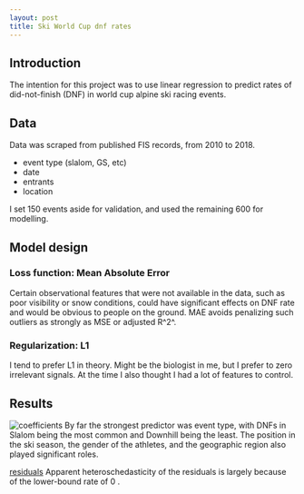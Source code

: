 ```yaml
---
layout: post
title: Ski World Cup dnf rates
---
```


## Introduction

The intention for this project was to use linear regression to predict rates
of did-not-finish (DNF) in world cup alpine ski racing events.

## Data

Data was scraped from published FIS records, from 2010 to 2018.

 - event type (slalom, GS, etc)
 - date
 - entrants
 - location

I set 150 events aside for validation, and used the remaining 600 for
modelling.

## Model design

### Loss function: Mean Absolute Error
Certain observational features that were not available in the data, such as
poor visibility or snow conditions, could have significant effects on DNF rate
and would be obvious to people on the ground. MAE avoids
penalizing such outliers as strongly as MSE or adjusted R^2^.

### Regularization: L1
I tend to prefer L1 in theory. Might be the biologist in me, but I prefer
to zero irrelevant signals. At the time I also thought I had a lot of features
to control.

## Results

![coefficients](https://raw.githubusercontent.com/claymager/claymager.github.io/master/images/fis_coefs.png)
By far the strongest predictor was event type, with DNFs in Slalom being the most common and Downhill being the least. The position in the ski season, the gender of the athletes, and the 
geographic region also played significant roles.

[residuals](https://raw.githubusercontent.com/claymager/claymager.github.io/master/images/fis_resid.png)
Apparent heteroschedasticity of the residuals is largely because of the lower-bound rate of 0 .

